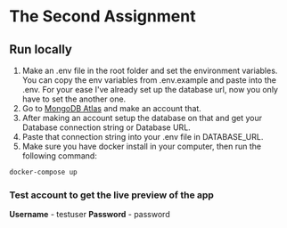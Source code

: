 # The Second Assignment

## Run locally

1. Make an .env file in the root folder and set the environment variables. You can copy the env variables from .env.example and paste into the .env. For your ease I've already set up the database url, now you only have to set the another one.
2. Go to [MongoDB Atlas](https://www.mongodb.com/atlas) and make an account that.
4. After making an account setup the database on that and get your Database connection string or Database URL.
5. Paste that connection string into your .env file in DATABASE_URL.
6. Make sure you have docker install in your computer, then run the following command:
```bash
docker-compose up
```

### Test account to get the live preview of the app

**Username** - testuser
**Password** - password